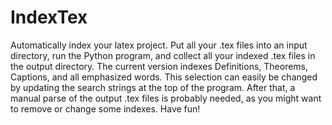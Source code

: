# IndexTex
Automatically index your latex project. Put all your .tex files into an input directory, run the Python program, and collect all your indexed .tex files in the output directory. The current version indexes Definitions, Theorems, Captions, and all emphasized words. This selection can easily be changed by updating the search strings at the top of the program. After that, a manual parse of the output .tex files is probably needed, as you might want to remove or change some indexes.
Have fun!
